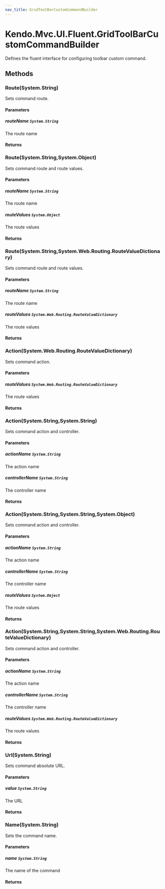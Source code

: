 ```yaml
---
nav_title: GridToolBarCustomCommandBuilder
---
```


# Kendo.Mvc.UI.Fluent.GridToolBarCustomCommandBuilder
Defines the fluent interface for configuring toolbar custom command.




## Methods


### Route(System.String)
Sets command route.


#### Parameters

##### routeName `System.String`
The route name



#### Returns




### Route(System.String,System.Object)
Sets command route and route values.


#### Parameters

##### routeName `System.String`
The route name

##### routeValues `System.Object`
The route values



#### Returns




### Route(System.String,System.Web.Routing.RouteValueDictionary)
Sets command route and route values.


#### Parameters

##### routeName `System.String`
The route name

##### routeValues `System.Web.Routing.RouteValueDictionary`
The route values



#### Returns




### Action(System.Web.Routing.RouteValueDictionary)
Sets command action.


#### Parameters

##### routeValues `System.Web.Routing.RouteValueDictionary`
The route values



#### Returns




### Action(System.String,System.String)
Sets command action and controller.


#### Parameters

##### actionName `System.String`
The action name

##### controllerName `System.String`
The controller name



#### Returns




### Action(System.String,System.String,System.Object)
Sets command action and controller.


#### Parameters

##### actionName `System.String`
The action name

##### controllerName `System.String`
The controller name

##### routeValues `System.Object`
The route values



#### Returns




### Action(System.String,System.String,System.Web.Routing.RouteValueDictionary)
Sets command action and controller.


#### Parameters

##### actionName `System.String`
The action name

##### controllerName `System.String`
The controller name

##### routeValues `System.Web.Routing.RouteValueDictionary`
The route values



#### Returns




### Url(System.String)
Sets command absolute URL.


#### Parameters

##### value `System.String`
The URL



#### Returns




### Name(System.String)
Sets the command name.


#### Parameters

##### name `System.String`
The name of the command



#### Returns





